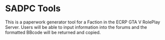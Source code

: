 # SADPC Tools
This is a paperwork generator tool for a Faction in the ECRP GTA V RolePlay Server. Users will be able to input information into the forums and the formatted BBcode will be returned and copied.
